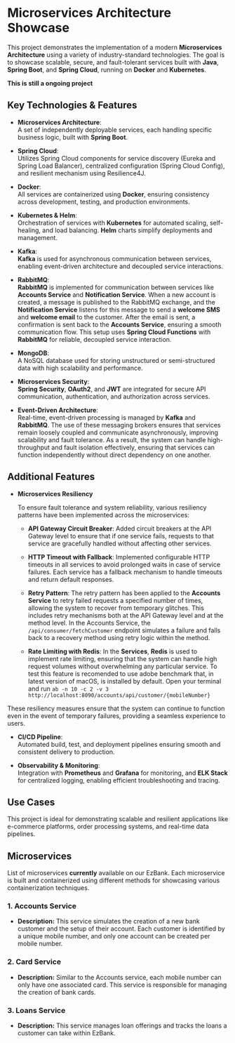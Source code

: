 # Microservices Architecture Showcase

This project demonstrates the implementation of a modern **Microservices Architecture** using a variety of industry-standard technologies. The goal is to showcase scalable, secure, and fault-tolerant services built with **Java**, **Spring Boot**, and **Spring Cloud**, running on **Docker** and **Kubernetes**.

**This is still a ongoing project**

## Key Technologies & Features

- **Microservices Architecture**:  
  A set of independently deployable services, each handling specific business logic, built with **Spring Boot**.

- **Spring Cloud**:  
  Utilizes Spring Cloud components for service discovery (Eureka and Spring Load Balancer), centralized configuration (Spring Cloud Config), and resilient mechanism using Resilience4J.

- **Docker**:  
  All services are containerized using **Docker**, ensuring consistency across development, testing, and production environments.

- **Kubernetes & Helm**:  
  Orchestration of services with **Kubernetes** for automated scaling, self-healing, and load balancing. **Helm** charts simplify deployments and management.

- **Kafka**:  
  **Kafka** is used for asynchronous communication between services, enabling event-driven architecture and decoupled service interactions.

- **RabbitMQ**:  
  **RabbitMQ** is implemented for communication between services like **Accounts Service** and **Notification Service**. When a new account is created, a message is published to the RabbitMQ exchange, and the **Notification Service** listens for this message to send a **welcome SMS** and **welcome email** to the customer. After the email is sent, a confirmation is sent back to the **Accounts Service**, ensuring a smooth communication flow. This setup uses **Spring Cloud Functions** with **RabbitMQ** for reliable, decoupled service interaction.

- **MongoDB**:  
  A NoSQL database used for storing unstructured or semi-structured data with high scalability and performance.

- **Microservices Security**:  
  **Spring Security**, **OAuth2**, and **JWT** are integrated for secure API communication, authentication, and authorization across services.

- **Event-Driven Architecture**:  
  Real-time, event-driven processing is managed by **Kafka** and **RabbitMQ**. The use of these messaging brokers ensures that services remain loosely coupled and communicate asynchronously, improving scalability and fault tolerance. As a result, the system can handle high-throughput and fault isolation effectively, ensuring that services can function independently without direct dependency on one another.

## Additional Features

- **Microservices Resiliency**

  To ensure fault tolerance and system reliability, various resiliency patterns have been implemented across the microservices:

  - **API Gateway Circuit Breaker**: Added circuit breakers at the API Gateway level to ensure that if one service fails, requests to that service are gracefully handled without affecting other services.

  - **HTTP Timeout with Fallback**: Implemented configurable HTTP timeouts in all services to avoid prolonged waits in case of service failures. Each service has a fallback mechanism to handle timeouts and return default responses.

  - **Retry Pattern**: The retry pattern has been applied to the **Accounts Service** to retry failed requests a specified number of times, allowing the system to recover from temporary glitches. This includes retry mechanisms both at the API Gateway level and at the method level. In the Accounts Service, the `/api/consumer/fetchCustomer` endpoint simulates a failure and falls back to a recovery method using retry logic within the method.
  
  - **Rate Limiting with Redis**: In the **Services**, **Redis** is used to implement rate limiting, ensuring that the system can handle high request volumes without overwhelming any particular service. To test this feature is recomended to use adobe benchmark that, in latest version of macOS, is installed by default. Open your terminal and run `ab -n 10 -c 2 -v 3 http://localhost:8090/accounts/api/customer/{mobileNumber} `

These resiliency measures ensure that the system can continue to function even in the event of temporary failures, providing a seamless experience to users.


- **CI/CD Pipeline**:  
  Automated build, test, and deployment pipelines ensuring smooth and consistent delivery to production.

- **Observability & Monitoring**:  
  Integration with **Prometheus** and **Grafana** for monitoring, and **ELK Stack** for centralized logging, enabling efficient troubleshooting and tracing.

## Use Cases

This project is ideal for demonstrating scalable and resilient applications like e-commerce platforms, order processing systems, and real-time data pipelines.

## Microservices

List of microservices **currently** available on our EzBank. Each microservice is built and containerized using different methods for showcasing various containerization techniques.


### 1. **Accounts Service**
- **Description:** This service simulates the creation of a new bank customer and the setup of their account. Each customer is identified by a unique mobile number, and only one account can be created per mobile number.

### 2. **Card Service**
- **Description:** Similar to the Accounts service, each mobile number can only have one associated card. This service is responsible for managing the creation of bank cards.

### 3. **Loans Service**
- **Description:** This service manages loan offerings and tracks the loans a customer can take within EzBank.
